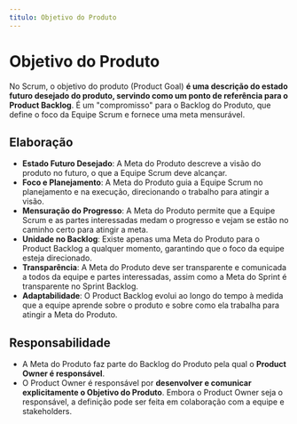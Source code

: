 ```yaml
---
titulo: Objetivo do Produto
---
```


# Objetivo do Produto

No Scrum, o objetivo do produto (Product Goal) **é uma descrição do estado futuro desejado do produto, servindo como um ponto de referência para o Product Backlog**. É um "compromisso" para o Backlog do Produto, que define o foco da Equipe Scrum e fornece uma meta mensurável.

## Elaboração

- **Estado Futuro Desejado**: A Meta do Produto descreve a visão do produto no futuro, o que a Equipe Scrum deve alcançar.
- **Foco e Planejamento**: A Meta do Produto guia a Equipe Scrum no planejamento e na execução, direcionando o trabalho para atingir a visão.
- **Mensuração do Progresso**: A Meta do Produto permite que a Equipe Scrum e as partes interessadas medam o progresso e vejam se estão no caminho certo para atingir a meta.
- **Unidade no Backlog**: Existe apenas uma Meta do Produto para o Product Backlog a qualquer momento, garantindo que o foco da equipe esteja direcionado.
- **Transparência**: A Meta do Produto deve ser transparente e comunicada a todos da equipe e partes interessadas, assim como a Meta do Sprint é transparente no Sprint Backlog.
- **Adaptabilidade**: O Product Backlog evolui ao longo do tempo à medida que a equipe aprende sobre o produto e sobre como ela trabalha para atingir a Meta do Produto.

## Responsabilidade

- A Meta do Produto faz parte do Backlog do Produto pela qual o **Product Owner é responsável**.
- O Product Owner é responsável por **desenvolver e comunicar explicitamente o Objetivo do Produto**. Embora o Product Owner seja o responsável, a definição pode ser feita em colaboração com a equipe e stakeholders.
